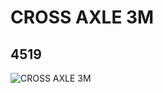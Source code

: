 # CROSS AXLE 3M
## 4519
![CROSS AXLE 3M](https://lc-www-live-s.legocdn.com/media/bricks/5/2/451926.jpg)